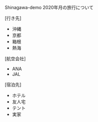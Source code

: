 Shinagawa-demo
2020年月の旅行について

[行き先]
- 沖縄  
- 京都  
- 箱根  
- 熱海  

[航空会社]
- ANA
- JAL 

[宿泊先] 
- ホテル  
- 友人宅  
- テント
- 実家

